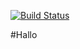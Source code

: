 [![Build Status](https://travis-ci.com/c00lius/se09.svg?token=wY6zCU9iKAcJbMnnAwZ4&branch=master)](https://travis-ci.com/c00lius/se09)

#Hallo
